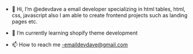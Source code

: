 - 👋 Hi, I’m @edevdave a email developer specializing in html tables, html, css, javascript also I am able to create frontend projects such as landing pages etc.

- 🌱 I’m currently learning shopify theme development

- 📫 How to reach me -emaildevdave@gmail.com

<!---
edevdave/edevdave is a ✨ special ✨ repository because its `README.md` (this file) appears on your GitHub profile.
You can click the Preview link to take a look at your changes.
--->

